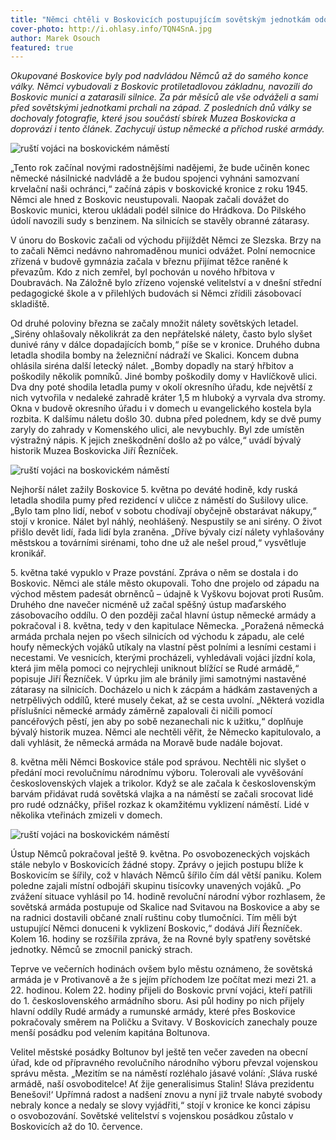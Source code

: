 ```yaml
---
title: "Němci chtěli v Boskovicích postupujícím sovětským jednotkám odolávat, ale nakonec před nimi prchali na západ"
cover-photo: http://i.ohlasy.info/TQN4SnA.jpg
author: Marek Osouch
featured: true
---
```


*Okupované Boskovice byly pod nadvládou Němců až do samého konce války. Němci vybudovali z Boskovic protiletadlovou základnu, navozili do Boskovic munici a zatarasili silnice. Za pár měsíců ale vše odváželi a sami před sovětskými jednotkami prchali na západ. Z posledních dnů války se dochovaly fotografie, které jsou součástí sbírek Muzea Boskovicka a doprovází i tento článek. Zachycují ústup německé a příchod ruské armády.*

<img src="http://i.ohlasy.info/TQN4SnA.jpg" alt="ruští vojáci na boskovickém náměstí" class="img-responsive">

„Tento rok začínal novými radostnějšími nadějemi, že bude učiněn konec německé násilnické nadvládě a že budou spojenci vyhnáni samozvaní krvelační naši ochránci,“ začíná zápis v boskovické kronice z roku 1945. Němci ale hned z Boskovic neustupovali. Naopak začali dovážet do Boskovic munici, kterou ukládali podél silnice do Hrádkova. Do Pilského údolí navozili sudy s benzinem. Na silnicích se stavěly obranné zátarasy.

V únoru do Boskovic začali od východu přijíždět Němci ze Slezska. Brzy na to začali Němci nedávno nahromaděnou munici odvážet. Polní nemocnice zřízená v budově gymnázia začala v březnu přijímat těžce raněné k převazům. Kdo z nich zemřel, byl pochován u nového hřbitova v Doubravách. Na Záložně bylo zřízeno vojenské velitelství a v dnešní střední pedagogické škole a v přilehlých budovách si Němci zřídili zásobovací skladiště.

Od druhé poloviny března se začaly množit nálety sovětských letadel. „Sirény ohlašovaly několikrát za den nepřátelské nálety, často bylo slyšet dunivé rány v dálce dopadajících bomb,“ píše se v kronice. Druhého dubna letadla shodila bomby na železniční nádraží ve Skalici. Koncem dubna ohlásila siréna další letecký nálet. „Bomby dopadly na starý hřbitov a poškodily několik pomníků. Jiné bomby poškodily domy v Havlíčkově ulici. Dva dny poté shodila letadla pumy v okolí okresního úřadu, kde největší z nich vytvořila v nedaleké zahradě kráter 1,5 m hluboký a vyrvala dva stromy. Okna v budově okresního úřadu i v domech u evangelického kostela byla rozbita. K dalšímu náletu došlo 30. dubna před polednem, kdy se dvě pumy zaryly do zahrady v Komenského ulici, ale nevybuchly. Byl zde umístěn výstražný nápis. K jejich zneškodnění došlo až po válce,“ uvádí bývalý historik Muzea Boskovicka Jiří Řezníček.

<img src="http://i.ohlasy.info/4pkiFUW.jpg" alt="ruští vojáci na boskovickém náměstí" class="img-responsive">

Nejhorší nálet zažily Boskovice 5. května po deváté hodině, kdy ruská letadla shodila pumy před rezidencí v uličce z náměstí do Sušilovy ulice.  „Bylo tam plno lidí, neboť v sobotu chodívají obyčejně obstarávat nákupy,“ stojí v kronice. Nálet byl náhlý, neohlášený. Nespustily se ani sirény. O život přišlo devět lidí, řada lidí byla zraněna. „Dříve bývaly cizí nálety vyhlašovány městskou a továrními sirénami, toho dne už ale nešel proud,“ vysvětluje kronikář.

5\. května také vypuklo v Praze povstání. Zpráva o něm se dostala i do Boskovic. Němci ale stále město okupovali. Toho dne projelo od západu na východ městem padesát obrněnců – údajně k Vyškovu bojovat proti Rusům. Druhého dne navečer nicméně už začal spěšný ústup maďarského zásobovacího oddílu. O den později začal hlavní ústup německé armády a pokračoval i 8. května, tedy v den kapitulace Německa.  „Poražená německá armáda prchala nejen po všech silnicích od východu k západu, ale celé houfy německých vojáků utíkaly na vlastní pěst polními a lesními cestami i necestami. Ve vesnicích, kterými procházeli, vyhledávali vojáci jízdní kola, která jim měla pomoci co nejrychleji uniknout blížící se Rudé armádě,“ popisuje Jiří Řezníček. V úprku jim ale bránily jimi samotnými nastavěné zátarasy na silnicích. Docházelo u nich k zácpám a hádkám zastavených a netrpělivých oddílů, které musely čekat, až se cesta uvolní. „Některá vozidla příslušníci německé armády záměrně zapalovali či ničili pomocí pancéřových pěstí, jen aby po sobě nezanechali nic k užitku,“ doplňuje bývalý historik muzea. Němci ale nechtěli věřit, že Německo kapitulovalo, a dali vyhlásit, že německá armáda na Moravě bude nadále bojovat.

8\. května měli Němci Boskovice stále pod správou. Nechtěli nic slyšet o předání moci revolučnímu národnímu výboru. Tolerovali ale vyvěšování československých vlajek a trikolor.  Když se ale začala k československým barvám přidávat rudá sovětská vlajka a na náměstí se začali srocovat lidé pro rudé odznáčky, přišel rozkaz k okamžitému vyklizení náměstí. Lidé v několika vteřinách zmizeli v domech.

<img src="http://i.ohlasy.info/zjdSpmf.jpg" alt="ruští vojáci na boskovickém náměstí" class="img-responsive">

Ústup Němců pokračoval ještě 9. května. Po osvobozeneckých vojskách stále nebylo v Boskovicích žádné stopy. Zprávy o jejich postupu blíže k Boskovicím se šířily, což v hlavách Němců šířilo čím dál větší paniku. Kolem poledne zajali místní odbojáři skupinu tisícovky unavených vojáků. „Po zvážení situace vyhlásil po 14. hodině revoluční národní výbor rozhlasem, že sovětská armáda postupuje od Skalice nad Svitavou na Boskovice a aby se na radnici dostavili občané znalí ruštinu coby tlumočníci. Tím měli být ustupující Němci donuceni k vyklizení Boskovic,“ dodává Jiří Řezníček. Kolem 16. hodiny se rozšířila zpráva, že na Rovné byly spatřeny sovětské jednotky. Němců se zmocnil panický strach.

Teprve ve večerních hodinách ovšem bylo městu oznámeno, že sovětská armáda je v Protivanově a že s jejím příchodem lze počítat mezi mezi 21. a 22. hodinou. Kolem 22. hodiny přijeli do Boskovic první vojáci, kteří patřili do 1. československého armádního sboru. Asi půl hodiny po nich přijely hlavní oddíly Rudé armády a rumunské armády, které přes Boskovice pokračovaly směrem na Poličku a Svitavy. V Boskovicích zanechaly pouze menší posádku pod velením kapitána Boltunova.

Velitel městské posádky Boltunov byl ještě ten večer zaveden na obecní úřad, kde od přípravného revolučního národního výboru převzal vojenskou správu města. „Mezitím se na náměstí rozléhalo jásavé volání: ‚Sláva ruské armádě, naší osvoboditelce! Ať žije generalisimus Stalin! Sláva prezidentu Benešovi!‘ Upřímná radost a nadšení znovu a nyní již trvale nabyté svobody nebraly konce a nedaly se slovy vyjádřiti,“ stojí v kronice ke konci zápisu o osvobozování. Sovětské velitelství s vojenskou posádkou zůstalo v Boskovicích až do 10. července.
